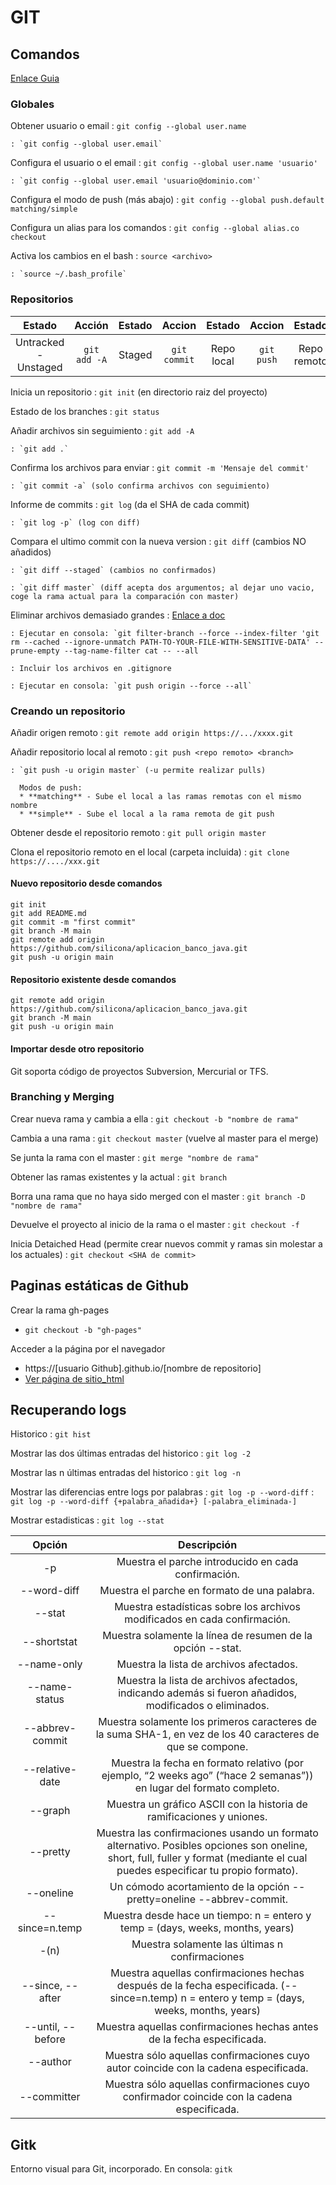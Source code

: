 # GIT

## Comandos

  [Enlace Guia](https://git-scm.com/book/es/v1/Fundamentos-de-Git-Deshaciendo-cosas)

### Globales

  Obtener usuario o email
    : `git config --global user.name`

    : `git config --global user.email`

  Configura el usuario o el email
    : `git config --global user.name 'usuario'`

    : `git config --global user.email 'usuario@dominio.com'`

  Configura el modo de push (más abajo)
    : `git config --global push.default matching/simple`

  Configura un alias para los comandos
    : `git config --global alias.co checkout`

  Activa los cambios en el bash
    : `source <archivo>`

    : `source ~/.bash_profile`

### Repositorios


  | Estado								| Acción				| Estado		| Accion 				| Estado 			| Accion 		| Estado 				|
  |:---------------------:|:-------------:|:---------:|:-------------:|:-----------:|:---------:|:-------------:|
  | Untracked - Unstaged	| `git add -A`	| Staged 		| `git commit`	| Repo local	| `git push`| Repo remoto		|


  Inicia un repositorio 
    : `git init` (en directorio raiz del proyecto)

  Estado de los branches
    : `git status`

  Añadir archivos sin seguimiento
    : `git add -A`

    : `git add .`

  Confirma los archivos para enviar
    : `git commit -m 'Mensaje del commit'`

    : `git commit -a` (solo confirma archivos con seguimiento)

  Informe de commits
    : `git log` (da el SHA de cada commit)

    : `git log -p` (log con diff)

  Compara el ultimo commit con la nueva version
    : `git diff` (cambios NO añadidos)

    : `git diff --staged` (cambios no confirmados)

    : `git diff master` (diff acepta dos argumentos; al dejar uno vacio, coge la rama actual para la comparación con master)

  Eliminar archivos demasiado grandes
    : [Enlace a doc](https://help.github.com/articles/removing-sensitive-data-from-a-repository/)

    : Ejecutar en consola: `git filter-branch --force --index-filter 'git rm --cached --ignore-unmatch PATH-TO-YOUR-FILE-WITH-SENSITIVE-DATA' --prune-empty --tag-name-filter cat -- --all

    : Incluir los archivos en .gitignore

    : Ejecutar en consola: `git push origin --force --all`

### Creando un repositorio

  Añadir origen remoto
    : `git remote add origin https://.../xxxx.git`

  Añadir repositorio local al remoto
    : `git push <repo remoto> <branch>`

    : `git push -u origin master` (-u permite realizar pulls)

      Modos de push:
      * **matching** - Sube el local a las ramas remotas con el mismo nombre
      * **simple** - Sube el local a la rama remota de git push

  Obtener desde el repositorio remoto
    : `git pull origin master`


  Clona el repositorio remoto en el local (carpeta incluida)
    : `git clone https://..../xxx.git`

#### Nuevo repositorio desde comandos

    git init
    git add README.md
    git commit -m "first commit"
    git branch -M main
    git remote add origin https://github.com/silicona/aplicacion_banco_java.git
    git push -u origin main

#### Repositorio existente desde comandos

    git remote add origin https://github.com/silicona/aplicacion_banco_java.git
    git branch -M main
    git push -u origin main

#### Importar desde otro repositorio

Git soporta código de proyectos Subversion, Mercurial or TFS.

### Branching y Merging

  Crear nueva rama y cambia a ella
    : `git checkout -b "nombre de rama"`

  Cambia a una rama
    : `git checkout master` (vuelve al master para el merge)

  Se junta la rama con el master
    : `git merge "nombre de rama"`

  Obtener las ramas existentes y la actual
    : `git branch`

  Borra una rama que no haya sido merged con el master
    : `git branch -D "nombre de rama"`

  Devuelve el proyecto al inicio de la rama o el master
    : `git checkout -f`

  Inicia Detaiched Head (permite crear nuevos commit y ramas sin molestar a los actuales)
    : `git checkout <SHA de commit>`

## Paginas estáticas de Github

Crear la rama gh-pages
  - `git checkout -b "gh-pages"`

Acceder a la página por el navegador
  - https://[usuario Github].github.io/[nombre de repositorio]
  - [Ver página de sitio_html](https://silicona.github.io/sitio_html/)

## Recuperando logs

  Historico
    : `git hist`

  Mostrar las dos últimas entradas del historico
    : `git log -2`

  Mostrar las n últimas entradas del historico
    : `git log -n`

  Mostrar las diferencias entre logs por palabras
    : `git log -p --word-diff`
    : `git log -p --word-diff {+palabra_añadida+} [-palabra_eliminada-]`

  Mostrar estadisticas
    : `git log --stat`


  | Opción        | Descripción |
  |:-------------:|:-----------:|
  | -p            | Muestra el parche introducido en cada confirmación. |
  | --word-diff   | Muestra el parche en formato de una palabra. |
  | --stat        | Muestra estadísticas sobre los archivos modificados en cada confirmación. |
  | --shortstat   | Muestra solamente la línea de resumen de la opción --stat. |
  | --name-only   | Muestra la lista de archivos afectados. |
  | --name-status | Muestra la lista de archivos afectados, indicando además si fueron añadidos, modificados o eliminados. |
  | --abbrev-commit | Muestra solamente los primeros caracteres de la suma SHA-1, en vez de los 40 caracteres de que se compone. |
  | --relative-date | Muestra la fecha en formato relativo (por ejemplo, “2 weeks ago” (“hace 2 semanas”)) en lugar del formato completo. |
  | --graph       | Muestra un gráfico ASCII con la historia de ramificaciones y uniones. |
  | --pretty      | Muestra las confirmaciones usando un formato alternativo. Posibles opciones son oneline, short, full, fuller y format (mediante el cual puedes especificar tu propio formato). |
  | --oneline     | Un cómodo acortamiento de la opción --pretty=oneline --abbrev-commit. |
  | --since=n.temp | Muestra desde hace un tiempo: n = entero y temp = (days, weeks, months, years) |
  | -(n)          | Muestra solamente las últimas n confirmaciones |
  | --since, --after  | Muestra aquellas confirmaciones hechas después de la fecha especificada. (--since=n.temp) n = entero y temp = (days, weeks, months, years) |
  | --until, --before | Muestra aquellas confirmaciones hechas antes de la fecha especificada. |
  | --author      | Muestra sólo aquellas confirmaciones cuyo autor coincide con la cadena especificada. |
  | --committer   | Muestra sólo aquellas confirmaciones cuyo confirmador coincide con la cadena especificada. |


## Gitk

  Entorno visual para Git, incorporado. En consola: `gitk`


















